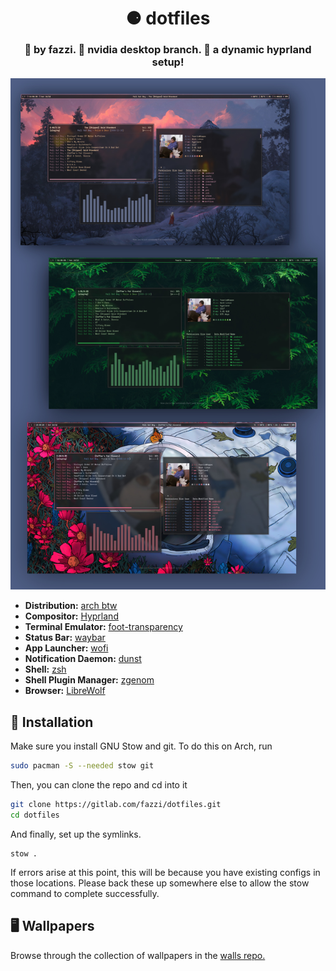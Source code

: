 <div align="center">

# ⚈ dotfiles

### 🔷 by fazzi. 🥬 nvidia desktop branch. 🌃 a dynamic hyprland setup!

</div>

<p align="center">
  <img src="assets/showcase.jpg" alt="Rice Showcase">
</p>

- **Distribution:** [arch btw](https://archlinux.org/)
- **Compositor:** [Hyprland](https://github.com/hyprwm/Hyprland)
- **Terminal Emulator:** [foot-transparency](https://codeberg.org/fazzi/foot)
- **Status Bar:** [waybar](https://github.com/Alexays/Waybar/)
- **App Launcher:** [wofi](https://hg.sr.ht/~scoopta/wofi)
- **Notification Daemon:** [dunst](https://github.com/dunst-project/dunst)
- **Shell:** [zsh](https://www.zsh.org/)
- **Shell Plugin Manager:** [zgenom](https://github.com/jandamm/zgenom)
- **Browser:** [LibreWolf](https://librewolf.net/)

## 📁 Installation

Make sure you install GNU Stow and git. To do this on Arch, run
```bash
sudo pacman -S --needed stow git
```
Then, you can clone the repo and cd into it 
```bash
git clone https://gitlab.com/fazzi/dotfiles.git
cd dotfiles
```
And finally, set up the symlinks.
```
stow .
```
If errors arise at this point, this will be because you have existing configs in those locations. Please back these up somewhere else to allow the stow command to complete successfully.

## 🖥️ Wallpapers

Browse through the collection of wallpapers in the [walls repo.](https://gitlab.com/fazzi/walls "walls repo")
